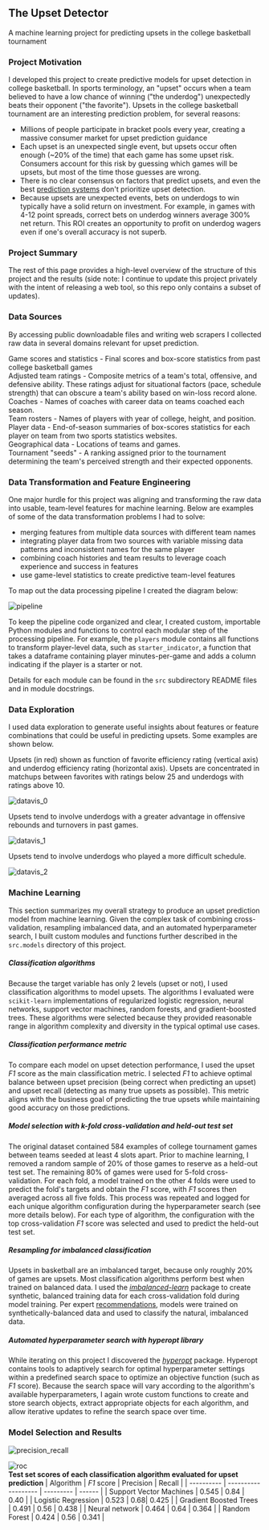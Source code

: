 ## The Upset Detector
A machine learning project for predicting upsets in the college basketball tournament 

### Project Motivation
I developed this project to create predictive models for upset detection in college 
basketball. In sports terminology, an "upset" occurs when a team believed to have
a low chance of winning ("the underdog") unexpectedly beats their opponent ("the favorite"). 
Upsets in the college basketball tournament are an interesting prediction problem, for several reasons:
- Millions of people participate in bracket pools every year, creating a massive consumer market for upset prediction guidance
- Each upset is an unexpected single event, but upsets occur often enough (~20% of the time) that 
each game has some upset risk. Consumers account for this risk by guessing which games will be upsets, 
but most of the time those guesses are wrong. 
- There is no clear consensus on factors that predict upsets, and even the best
[prediction systems](https://www.google.com/search?q=fivethirtyeight+ncaa+tournament+predictions&rlz=1C1CHBF_enUS840US840&oq=fivethirtyeight+ncaa+tournament+predictions&aqs=chrome..69i57j0l7.8663j0j7&sourceid=chrome&ie=UTF-8)
don't prioritize upset detection.  
- Because upsets are unexpected events, bets on underdogs to win typically have a
solid return on investment. For example, in games with 4-12 point spreads, correct bets on underdog winners
average 300% net return. This ROI creates an opportunity to profit on underdog wagers even if one's 
overall accuracy is not superb. 

### Project Summary
The rest of this page provides a high-level overview of the structure of this project 
and the results (side note: I continue to update this project privately with the intent
of releasing a web tool, so this repo only contains a subset of updates). 

### Data Sources
By accessing public downloadable files and writing web scrapers I collected raw data in several domains
relevant for upset prediction.

Game scores and statistics - Final scores and box-score statistics from past college basketball games  
Adjusted team ratings - Composite metrics of a team's total, offensive, and defensive ability. These ratings 
adjust for situational factors (pace, schedule strength) that can obscure a team's ability based on win-loss record alone.  
Coaches - Names of coaches with career data on teams coached each season.  
Team rosters - Names of players with year of college, height, and position.  
Player data - End-of-season summaries of box-scores statistics for each player on team from two sports statistics websites.    
Geographical data - Locations of teams and games.  
Tournament "seeds" - A ranking assigned prior to the tournament determining 
the team's perceived strength and their expected opponents.  

### Data Transformation and Feature Engineering
One major hurdle for this project was aligning and transforming the raw data into usable, team-level features 
for machine learning. Below are examples of some of the data transformation problems 
I had to solve:

- merging features from multiple data sources with different team names
- integrating player data from two sources with variable missing data patterns and 
inconsistent names for the same player
- combining coach histories and team results to leverage coach experience and success in features
- use game-level statistics to create predictive team-level features

To map out the data processing pipeline I created the diagram below:

![pipeline](images/pipeline.jpg)

To keep the pipeline code organized and clear, I created custom, importable Python modules and functions
to control each modular step of the processing pipeline. For example, the `players` module contains
all functions to transform player-level data, such as `starter_indicator`, a function that takes a dataframe
containing player minutes-per-game and adds a column indicating if the player is a starter or not. 

Details for each module can be found in the `src` subdirectory README files and in module 
docstrings.  

### Data Exploration
I used data exploration to generate useful insights about features or feature combinations
that could be useful in predicting upsets. Some examples are shown below. 

Upsets (in red) shown as function of favorite efficiency rating (vertical axis) and
underdog efficiency rating (horizontal axis). Upsets are concentrated in matchups 
between favorites with ratings below 25 and underdogs with ratings above 10.  

![datavis_0](images/datavis_0.jpg)

Upsets tend to involve underdogs with a greater advantage in offensive rebounds and 
turnovers in past games.  

![datavis_1](images/datavis_1.jpg)

Upsets tend to involve underdogs who played a more difficult schedule.  

![datavis_2](images/datavis_2.jpg)


### Machine Learning
This section summarizes my overall strategy to produce an upset prediction model
from machine learning. Given the complex task of combining cross-validation, resampling imbalanced data, 
and an automated hyperparameter search, I built custom modules and functions further described in 
the `src.models` directory of this project. 

##### Classification algorithms
Because the target variable has only 2 levels (upset or not), I used classification
algorithms to model upsets. The algorithms I evaluated were `scikit-learn`
implementations of regularized logistic regression, neural networks,
support vector machines, random forests, and gradient-boosted trees. These algorithms were
selected because they provided reasonable range in algorithm complexity and diversity in 
the typical optimal use cases.  

##### Classification performance metric
To compare each model on upset detection performance, I used the upset *F1* score
as the main classification metric. I selected *F1* to achieve optimal balance
between upset precision (being correct when predicting an upset) and upset recall 
(detecting as many true upsets as possible). This metric aligns with the business
goal of predicting the true upsets while maintaining good accuracy on those predictions. 

##### Model selection with *k*-fold cross-validation and held-out test set
The original dataset contained 584 examples of college tournament games between teams 
seeded at least 4 slots apart. Prior to machine learning, I removed a random sample of 
20% of those games to reserve as a held-out test set. The remaining 80% of games were
used for 5-fold cross-validation. For each fold, a model trained on the other 4 folds were 
used to predict the fold's targets and obtain the *F1* score, with *F1* scores then averaged across
all five folds. This process was repeated and logged for each unique algorithm configuration during the
hyperparameter search (see more details below). For each type of algorithm, the configuration with the top
cross-validation *F1* score was selected and used to predict the held-out test set. 

##### Resampling for imbalanced classification
Upsets in basketball are an imbalanced target, because only roughly 20% of games are upsets. 
Most classification algorithms perform best when trained on balanced data. I used the 
[*imbalanced-learn*](https://github.com/scikit-learn-contrib/imbalanced-learn) package
to create synthetic, balanced training data for each cross-validation fold during 
model training. Per expert [recommendations](https://www.svds.com/learning-imbalanced-classes/),
models were trained on synthetically-balanced data and used to classify the natural, imbalanced data. 

##### Automated hyperparameter search with *hyperopt* library
While iterating on this project I discovered the [*hyperopt*](http://hyperopt.github.io/hyperopt/) package.
Hyperopt contains tools to adaptively search for optimal hyperparameter settings
within a predefined search space to optimize an objective function (such as *F1* score). 
Because the search space will vary according to the algorithm's available hyperparameters, I again wrote
custom functions to create and store search objects, extract appropriate objects for each algorithm, and allow
iterative updates to refine the search space over time. 

### Model Selection and Results
![precision_recall](images/test_precision_recall.jpg)

![roc](images/test_ROC.jpg)  
**Test set scores of each classification algorithm evaluated for upset prediction**
| Algorithm  | *F1* score | Precision | Recall |
| ---------- | ------------------- | --------- | ------ |
| Support Vector Machines  | 0.545 | 0.84 | 0.40 |
| Logistic Regression  | 0.523  | 0.68| 0.425 |
| Gradient Boosted Trees  | 0.491  | 0.56 | 0.438 |
| Neural network  | 0.464  | 0.64 | 0.364 |
| Random Forest  | 0.424  | 0.56 | 0.341 |

